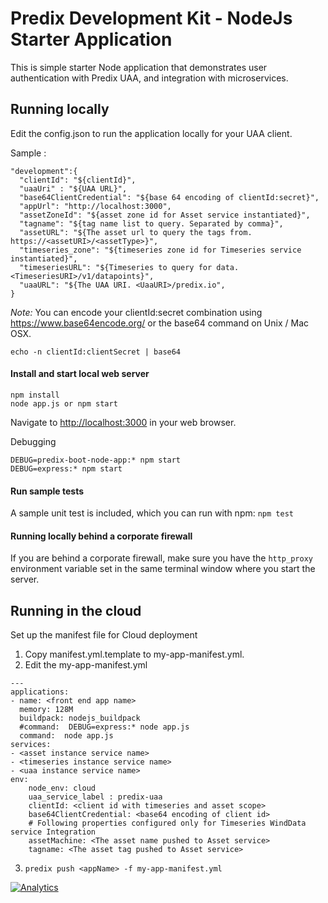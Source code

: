 Predix Development Kit - NodeJs Starter Application
==========================================================

This is simple starter Node application that demonstrates user authentication with Predix UAA,
and integration with microservices.

## Running locally
Edit the config.json to run the application locally for your UAA client.

Sample :
```
"development":{
  "clientId": "${clientId}",
  "uaaUri" : "${UAA URL}",
  "base64ClientCredential": "${base 64 encoding of clientId:secret}",
  "appUrl": "http://localhost:3000",
  "assetZoneId": "${asset zone id for Asset service instantiated}",
  "tagname": "${tag name list to query. Separated by comma}",
  "assetURL": "${The asset url to query the tags from. https://<assetURI>/<assetType>}",
  "timeseries_zone": "${timeseries zone id for Timeseries service instantiated}",
  "timeseriesURL": "${Timeseries to query for data. <TimeseriesURI>/v1/datapoints}",
  "uaaURL": "${The UAA URI. <UaaURI>/predix.io",
}
```
*Note:* You can encode your clientId:secret combination using <https://www.base64encode.org/> or the base64 command on Unix / Mac OSX.

`echo -n clientId:clientSecret | base64`

#### Install and start local web server
```
npm install
node app.js or npm start
```
Navigate to <http://localhost:3000> in your web browser.

Debugging  
```
DEBUG=predix-boot-node-app:* npm start
DEBUG=express:* npm start
```

#### Run sample tests
A sample unit test is included, which you can run with npm:
`npm test`

#### Running locally behind a corporate firewall

If you are behind a corporate firewall, make sure you have the `http_proxy` environment variable set in the same terminal window where you start the server.

## Running in the cloud

Set up the manifest file for Cloud deployment

1. Copy manifest.yml.template to my-app-manifest.yml.
2. Edit the my-app-manifest.yml
```
---
applications:
- name: <front end app name>
  memory: 128M
  buildpack: nodejs_buildpack
  #command:  DEBUG=express:* node app.js
  command:  node app.js
services:
- <asset instance service name>
- <timeseries instance service name>
- <uaa instance service name>
env:
    node_env: cloud
    uaa_service_label : predix-uaa
    clientId: <client id with timeseries and asset scope>
    base64ClientCredential: <base64 encoding of client id>
    # Following properties configured only for Timeseries WindData service Integration
    assetMachine: <The asset name pushed to Asset service>
    tagname: <The asset tag pushed to Asset service>
```
3. `predix push <appName> -f my-app-manifest.yml`

[![Analytics](https://ga-beacon.appspot.com/UA-82773213-1/predix-nodejs-starter/readme?pixel)](https://github.com/PredixDev)
 
